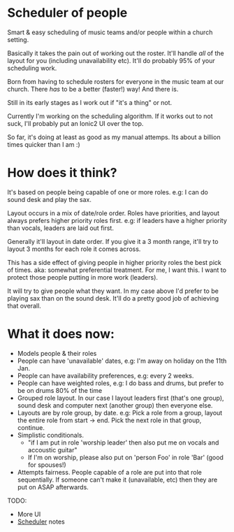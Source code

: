 # Scheduler of people
Smart &amp; easy scheduling of music teams and/or people within a church setting.

Basically it takes the pain out of working out the roster. It'll handle *all* of the layout for you (including unavailability etc). It'll do probably 95% of your scheduling work.

Born from having to schedule rosters for everyone in the music team at our church. There *has* to be a better (faster!) way! And there is.

Still in its early stages as I work out if "it's a thing" or not.

Currently I'm working on the scheduling algorithm. If it works out to not suck, I'll probably put an Ionic2 UI over the top.

So far, it's doing at least as good as my manual attemps. Its about a billion times quicker than I am :)

How does it think?
==================

It's based on people being capable of one or more roles. e.g: I can do sound desk and play the sax.

Layout occurs in a mix of date/role order. Roles have priorities, and layout always prefers higher priority roles first. e.g: if leaders have a higher priority than vocals, leaders are laid out first.

Generally it'll layout in date order. If you give it a 3 month range, it'll try to layout 3 months for each role it comes across.

This has a side effect of giving people in higher priority roles the best pick of times. aka: somewhat preferential treatment.  For me, I want this. I want to protect those people putting in more work (leaders).

It will try to give people what they want. In my case above I'd prefer to be playing sax than on the sound desk. It'll do a pretty good job of achieving that overall.


What it does now:
=================

- Models people & their roles
- People can have 'unavailable' dates, e.g: I'm away on holiday on the 11th Jan.
- People can have availability preferences, e.g: every 2 weeks.
- People can have weighted roles, e.g: I do bass and drums, but prefer to be on drums 80% of the time
- Grouped role layout. In our case I layout leaders first (that's one group), sound desk and computer next (another group) then everyone else.
- Layouts are by role group, by date. e.g: Pick a role from a group, layout the entire role from start -> end. Pick the next role in that group, continue.
- Simplistic conditionals.
  - "if I am put in role 'worship leader' then also put me on vocals and accoustic guitar"
  - If I'm on worship, please also put on 'person Foo' in role 'Bar' (good for spouses!)
- Attempts fairness. People capable of a role are put into that role sequentially. If someone can't make it (unavailable, etc) then they are put on ASAP afterwards.



TODO:
- More UI
- [Scheduler](SCHEDULER.md) notes